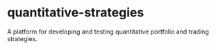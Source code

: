 # quantitative-strategies
A platform for developing and testing quantitative portfolio and trading strategies.
